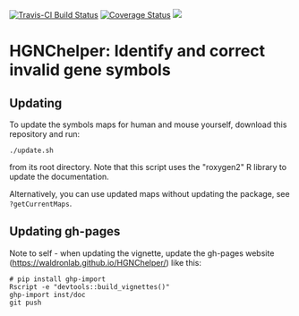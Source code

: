 [![Travis-CI Build Status](https://travis-ci.org/waldronlab/HGNChelper.svg?branch=master)](https://travis-ci.org/waldronlab/HGNChelper)
[![Coverage Status](https://codecov.io/github/waldronlab/HGNChelper/coverage.svg?branch=master)](https://codecov.io/github/waldronlab/HGNChelper?branch=master)
[![](https://cranlogs.r-pkg.org/badges/HGNChelper)](https://cran.r-project.org/package=HGNChelper)

# HGNChelper: Identify and correct invalid gene symbols

## Updating

To update the symbols maps for human and mouse yourself, download this repository and run:

`./update.sh`

from its root directory. Note that this script uses the "roxygen2" 
R library to update the documentation.

Alternatively, you can use updated maps without updating the package, see `?getCurrentMaps`.

## Updating gh-pages

Note to self - when updating the vignette, update the gh-pages website 
(https://waldronlab.github.io/HGNChelper/) like this:

```
# pip install ghp-import
Rscript -e "devtools::build_vignettes()"
ghp-import inst/doc
git push
```
